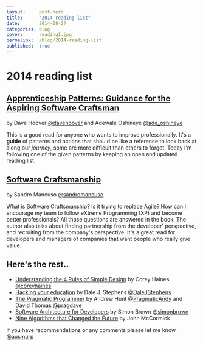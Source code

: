 ```yaml
---
layout:     post-hero
title:      "2014 reading list"
date:       2014-08-27
categories: blog
cover:      reading1.jpg
permalink:  /blog/2014-reading-list
published:  true
---
```

# 2014 reading list

## [Apprenticeship Patterns: Guidance for the Aspiring Software Craftsman](http://shop.oreilly.com/product/9780596518387.do) 
by Dave Hoover [@davehoover](https://twitter.com/davehoover) 
and Adewale Oshineye [@ade_oshineye](https://twitter.com/ade_oshineye)

This is a good read for anyone who wants to improve professionally. It's a **guide** of patterns and actions that should be like a reference to look back at along our *journey*, some are more difficult than others to forget. Today I'm following one of the given patterns by keeping an open and updated reading list.

## [Software Craftsmanship](https://leanpub.com/socra) 
by Sandro Mancuso [@sandromancuso](https://twitter.com/sandromancuso)

What is Software Craftsmanship? Is it trying to replace Agile? How can I encourage my team to follow eXtreme Programming (XP) and become better professionals? All those questions are answered in the book. The author also talks about finding partnership from the developer' perspective, and recruiting from the company's perspective. It's a great read for developers and managers of companies that want people who really give value.

## Here's the rest..
* [Understanding the 4 Rules of Simple Design](https://leanpub.com/4rulesofsimpledesign) by Corey Haines [@coreyhaines](https://twitter.com/coreyhaines)
* [Hacking your education](http://www.amazon.com/Hacking-Your-Education-Lectures-Thousands/dp/0399159967) by Dale J. Stephens [@DaleJStephens](https://twitter.com/DaleJStephens)
* [The Pragmatic Programmer](http://www.amazon.com/The-Pragmatic-Programmer-Journeyman-Master/dp/020161622X) by Andrew Hunt [@PragmaticAndy](https://twitter.com/PragmaticAndy) and David Thomas [@pragdave](https://twitter.com/pragdave)
* [Software Architecture for Developers](https://leanpub.com/software-architecture-for-developers) by Simon Brown [@simonbrown](https://twitter.com/simonbrown)
* [Nine Algorithms that Changed the Future](http://www.amazon.com/Nine-Algorithms-That-Changed-Future/dp/0691158193) by John McCormick

If you have recommendations or any comments please let me know [@ausmurp](https://twitter.com/ausmurp)
